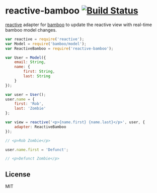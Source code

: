 # reactive-bamboo [![Build Status](https://travis-ci.org/defunctzombie/reactive-bamboo.png)](https://travis-ci.org/defunctzombie/reactive-bamboo)

[reactive](https://github.com/component/reactive) adapter for [bamboo](https://github.com/defunctzombie/bamboo) to update the reactive view with real-time bamboo model changes.

```js
var reactive = require('reactive');
var Model = require('bamboo/model');
var ReactiveBamboo = require('reactive-bamboo');

var User = Model({
    email: String,
    name: {
        first: String,
        last: String
    }
});

var user = User();
user.name = {
    first: 'Rob',
    last: 'Zombie'
};

var view = reactive('<p>{name.first} {name.last}</p>', user, {
    adapter: ReactiveBamboo
});

// <p>Rob Zombie</p>

user.name.first = 'Defunct';

// <p>Defunct Zombie</p>
```

## License

MIT
